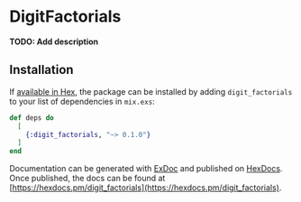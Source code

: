 # DigitFactorials

**TODO: Add description**

## Installation

If [available in Hex](https://hex.pm/docs/publish), the package can be installed
by adding `digit_factorials` to your list of dependencies in `mix.exs`:

```elixir
def deps do
  [
    {:digit_factorials, "~> 0.1.0"}
  ]
end
```

Documentation can be generated with [ExDoc](https://github.com/elixir-lang/ex_doc)
and published on [HexDocs](https://hexdocs.pm). Once published, the docs can
be found at [https://hexdocs.pm/digit_factorials](https://hexdocs.pm/digit_factorials).

